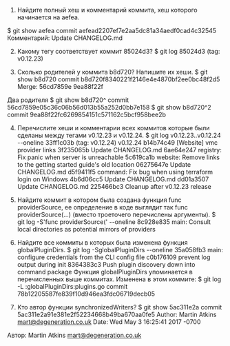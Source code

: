 1. Найдите полный хеш и комментарий коммита, хеш которого начинается на aefea.

$ git show aefea
commit aefead2207ef7e2aa5dc81a34aedf0cad4c32545
Комментарий: Update CHANGELOG.md

2. Какому тегу соответствует коммит 85024d3?
$ git log 85024d3
(tag: v0.12.23)

3. Сколько родителей у коммита b8d720? Напишите их хеши.
$ git show b8d720
commit b8d720f8340221f2146e4e4870bf2ee0bc48f2d5
Merge: 56cd7859e 9ea88f22f

Два родителя
$ git show b8d720^
commit 56cd7859e05c36c06b56d013b55a252d0bb7e158
$ git show b8d720^2
commit 9ea88f22fc6269854151c571162c5bcf958bee2b

4. Перечислите хеши и комментарии всех коммитов которые были сделаны между тегами v0.12.23 и v0.12.24.
$ git log v0.12.23..v0.12.24 --oneline
33ff1c03b (tag: v0.12.24) v0.12.24
b14b74c49 [Website] vmc provider links
3f235065b Update CHANGELOG.md
6ae64e247 registry: Fix panic when server is unreachable
5c619ca1b website: Remove links to the getting started guide's old location
06275647e Update CHANGELOG.md
d5f9411f5 command: Fix bug when using terraform login on Windows
4b6d06cc5 Update CHANGELOG.md
dd01a3507 Update CHANGELOG.md
225466bc3 Cleanup after v0.12.23 release

5. Найдите коммит в котором была создана функция func providerSource, ее определение в коде выглядит так func providerSource(...) (вместо троеточего перечислены аргументы).
$ git log -S'func providerSource(' --oneline
8c928e835 main: Consult local directories as potential mirrors of providers

6. Найдите все коммиты в которых была изменена функция globalPluginDirs.
$ git log -SglobalPluginDirs --oneline
35a058fb3 main: configure credentials from the CLI config file
c0b176109 prevent log output during init
8364383c3 Push plugin discovery down into command package
Функция globalPluginDirs упоминается в перечисленных выше коммитах.
Изменена в этом коммите:
$ git log -L :globalPluginDirs:plugins.go
commit 78b12205587fe839f10d946ea3fdc06719decb05


7. Кто автор функции synchronizedWriters?
$ git show 5ac311e2a
commit 5ac311e2a91e381e2f52234668b49ba670aa0fe5
Author: Martin Atkins <mart@degeneration.co.uk>
Date:   Wed May 3 16:25:41 2017 -0700

Автор: Martin Atkins <mart@degeneration.co.uk>
